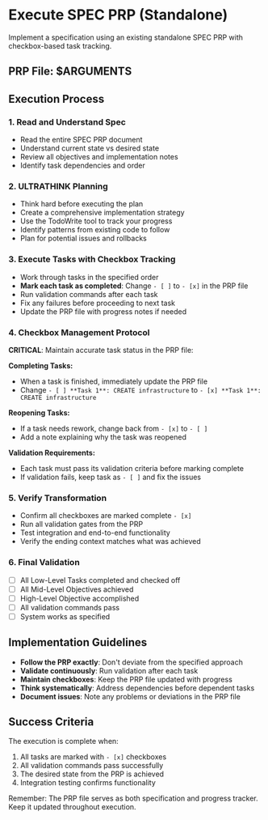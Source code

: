 # Execute SPEC PRP (Standalone)

Implement a specification using an existing standalone SPEC PRP with checkbox-based task tracking.

## PRP File: $ARGUMENTS

## Execution Process

### 1. **Read and Understand Spec**
   - Read the entire SPEC PRP document
   - Understand current state vs desired state
   - Review all objectives and implementation notes
   - Identify task dependencies and order

### 2. **ULTRATHINK Planning**
   - Think hard before executing the plan
   - Create a comprehensive implementation strategy
   - Use the TodoWrite tool to track your progress
   - Identify patterns from existing code to follow
   - Plan for potential issues and rollbacks

### 3. **Execute Tasks with Checkbox Tracking**
   - Work through tasks in the specified order
   - **Mark each task as completed**: Change `- [ ]` to `- [x]` in the PRP file
   - Run validation commands after each task
   - Fix any failures before proceeding to next task
   - Update the PRP file with progress notes if needed

### 4. **Checkbox Management Protocol**
   **CRITICAL**: Maintain accurate task status in the PRP file:
   
   **Completing Tasks:**
   - When a task is finished, immediately update the PRP file
   - Change `- [ ] **Task 1**: CREATE infrastructure` to `- [x] **Task 1**: CREATE infrastructure`
   
   **Reopening Tasks:**
   - If a task needs rework, change back from `- [x]` to `- [ ]`
   - Add a note explaining why the task was reopened
   
   **Validation Requirements:**
   - Each task must pass its validation criteria before marking complete
   - If validation fails, keep task as `- [ ]` and fix the issues

### 5. **Verify Transformation**
   - Confirm all checkboxes are marked complete `- [x]`
   - Run all validation gates from the PRP
   - Test integration and end-to-end functionality
   - Verify the ending context matches what was achieved

### 6. **Final Validation**
   - [ ] All Low-Level Tasks completed and checked off
   - [ ] All Mid-Level Objectives achieved
   - [ ] High-Level Objective accomplished
   - [ ] All validation commands pass
   - [ ] System works as specified

## Implementation Guidelines

- **Follow the PRP exactly**: Don't deviate from the specified approach
- **Validate continuously**: Run validation after each task
- **Maintain checkboxes**: Keep the PRP file updated with progress
- **Think systematically**: Address dependencies before dependent tasks
- **Document issues**: Note any problems or deviations in the PRP file

## Success Criteria

The execution is complete when:
1. All tasks are marked with `- [x]` checkboxes
2. All validation commands pass successfully
3. The desired state from the PRP is achieved
4. Integration testing confirms functionality

Remember: The PRP file serves as both specification and progress tracker. Keep it updated throughout execution.